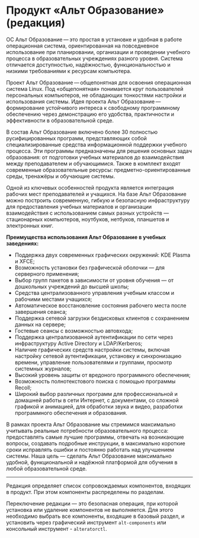 # Продукт «Альт Образование» (редакция)

ОС Альт Образование — это простая в установке и удобная в работе операционная система, ориентированная на повседневное использование при планировании, организации и проведении учебного процесса в образовательных учреждениях разного уровня. Система отличается доступностью, надёжностью, функциональностью и низкими требованиями к ресурсам компьютера.

Проект Альт Образование — общепонятная для освоения операционная система Linux. Под «общепонятная» понимается круг пользователей персональных компьютеров, не обладающих тонкостями настройки и использования системы. Идея проекта Альт Образование — формирование устойчивого интереса к свободному программному обеспечению через демонстрацию его удобства, практичности и эффективности в образовательной среде.

В состав Альт Образование включено более 30 полностью русифицированных программ, представляющих собой специализированные средства информационной поддержки учебного процесса. Эти программы предназначены для решения основных задач образования: от подготовки учебных материалов до взаимодействия между преподавателем и обучающимися. Также в комплект входят современные образовательные ресурсы: предметно-ориентированные среды, тренажёры и обучающие системы.

Одной из ключевых особенностей продукта является интеграция рабочих мест преподавателей и учащихся. На базе Альт Образование можно построить современную, гибкую и безопасную инфраструктуру для предоставления учебных материалов и организации взаимодействия с использованием самых разных устройств — стационарных компьютеров, ноутбуков, нетбуков, планшетов и электронных книг.

**Преимущества использования Альт Образование в учебных заведениях:**

- Поддержка двух современных графических окружений: KDE Plasma и XFCE;
- Возможность установки без графической оболочки — для серверного применения;
- Выбор групп пакетов в зависимости от уровня обучения — от дошкольных учреждений до высшей школы;
- Средства централизованного управления учебным классом и рабочими местами учащихся;
- Автоматическое восстановление состояния рабочего места после завершения сеанса;
- Поддержка сетевой загрузки бездисковых клиентов с сохранением данных на сервере;
- Гостевые сеансы с возможностью автовхода;
- Поддержка централизованной аутентификации по сети через инфраструктуру Active Directory и LDAP/Kerberos;
- Наличие графических средств настройки системы, включая настройку сетевой аутентификации, установку и синхронизацию времени, управление пользователями и группами, просмотр системных журналов;
- Высокий уровень защиты от вредоного программного обеспечения;
- Возможность полнотекстового поиска с помощью программы Recoll;
- Широкий выбор различных программ для профессиональной и домашней работы в сети Интернет, с документами, со сложной графикой и анимацией, для обработки звука и видео, разработки программного обеспечения и образования.

В рамках проекта Альт Образование мы стремимся максимально учитывать реальные потребности образовательного процесса: предоставлять самые лучшие программы, отвечать на возникающие вопросы, создавать подробные инструкции, в максимально короткие сроки исправлять ошибки и постоянно работать над улучшением системы. Наша цель — сделать Альт Образование максимально удобной, функциональной и надёжной платформой для обучения в любой образовательной среде.

_________________

Редакция определяет список сопровождаемых компонентов, входящих в продукт.
При этом компоненты распределены по разделам.

Переключение редакции — это безопасная операция, при которой установка или удаление
компонентов не выполняется. Для этого необходимо выбрать все компоненты, входящие в базовый
раздел, и установить через графический инструмент `alt-components` или консольный
инструмент - `alteratorctl`.

